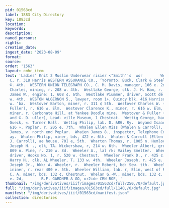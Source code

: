 ```yaml
---
pid: 01563cd
label: 1883 City Directory
key: 1883cd
location: 
keywords: 
description: 
named_persons: 
rights: 
creation_date: 
ingest_date: '2023-08-09'
format: 
source: 
order: '1563'
layout: cmhc_item
text: 'Ladies’ Knit 2 Muslin Underwear risier <"Smith''s  wor        Westoott Jen.
  C, r. 318 Harris WESTERN ASSURANCE CO., ‘Yoronto; Buck, Clark & Steel,  agts., 107
  ©. 4th.  WESTERN UNION TELEGRAPH CO., C. M. Davis, manager, 106 e. 2d.  Westlake
  Charles, mining, r. 208 w. 4th.  Westlake George, clk. J. H. Ham, r. 120 w. Chestnut.  Westlake
  James W., engine: 1. 608 ¢. 6th.  Westlake Piummer, driver, Scott dé Allen, r. 146
  w. 4th.  WESTON ALGERNON 5., lawyer, room 1+, Quincy blk. 416 Harrison av., 1. 140
  w. ‘ba.  Westover Barton, miner, r. 311 ¢ 5th.  Westover Charles W. (Westover &
  Fuller), r. 616 w. Elm.  Westover Clarence K., miner, r. 616 w. Elm,  Westover Lee,
  miner, r, Carbonate Hill, at Yankee Doodle mine.  Westover & Fuller (G. Ww. Westover
  and ©. D. uller), Lead- ville Museum, 1 Chestnat.  Wettig George, barkpr, yarns
  Gueck, «. Turner Hall.  Wettig Philip, lab. D. &RG. Ry.  Weyand Isaac''s, physician,
  616 ». Poplar, r. 205 e. 7th.  Whalen Ellen Miss (Whalen & Carroll), r. 701 e, 5th.  Whalen
  James, v. north end Poplar.  Whaien James 8., inspector, Telephone Co., r. 708 Warrison
  ay.  Whalen Philip, miner, bds, 422 e. 6th.  Whalen & Carroll (Ellen Whiz mie and
  J. Carroll), ae house, 70] e, 5th.  Wharton Thomas, r, 1005 n. Hemlock.  ‘Wheden
  Joseph H. ., elk, TA. Wickershaw, r, 214 w. 6th.  Wheeler Albert, grocer, 307 and
  809 n. Pine, r. 210 w. 8d.  Wheeler A., lal rk: Vailey Smelter.  Wheeler Christopher,
  driver, Hooks No. 1, r. 520 w. Chestnut.  Wheeler Frank D., r. 425 ¢. 2d.  Wheeler
  Harry H., clk, AL Wheeler, T. 133 w. 4th.  Wheeler Joseph, r. 425 e. dd.  Wheeler
  Joseph Jr., bkk: A. Wheeler, r.  Wheeler Robert, bd: Sow. tth.  Wheeler Samuel M.,
  ininer, r. rear 400 e. 5th.  Wheeler William, lab. r, Elin, west of R. 1. crossing.  Whelan
  C. A. miner, bds. 132 ¢. Chestnut.  Whelan G.-W., miner, bds. 132 ¢. Chestnat.                                                              25
  e. 2d,        B.F. GARDNER & GO, or2ide CRN ROE, '
thumbnail: "/img/derivatives/iiif/images/01563cd/full/250,/0/default.jpg"
full: "/img/derivatives/iiif/images/01563cd/full/1140,/0/default.jpg"
manifest: "/img/derivatives/iiif/01563cd/manifest.json"
collection: directories
---
```

